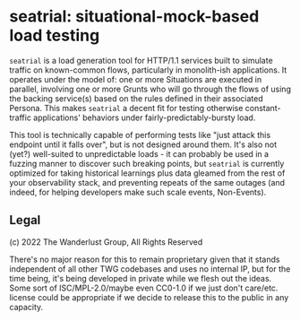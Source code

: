 # seatrial: situational-mock-based load testing

`seatrial` is a load generation tool for HTTP/1.1 services built to simulate
traffic on known-common flows, particularly in monolith-ish applications. It
operates under the model of: one or more Situations are executed in parallel,
involving one or more Grunts who will go through the flows of using the backing
service(s) based on the rules defined in their associated Persona. This makes
`seatrial` a decent fit for testing otherwise constant-traffic applications'
behaviors under fairly-predictably-bursty load.

This tool is technically capable of performing tests like "just attack this
endpoint until it falls over", but is not designed around them. It's also not
(yet?) well-suited to unpredictable loads - it can probably be used in a
fuzzing manner to discover such breaking points, but `seatrial` is currently
optimized for taking historical learnings plus data gleamed from the rest of
your observability stack, and preventing repeats of the same outages (and
indeed, for helping developers make such scale events, Non-Events).

## Legal

(c) 2022 The Wanderlust Group, All Rights Reserved

There's no major reason for this to remain proprietary given that it stands
independent of all other TWG codebases and uses no internal IP, but for the
time being, it's being developed in private while we flesh out the ideas. Some
sort of ISC/MPL-2.0/maybe even CC0-1.0 if we just don't care/etc. license could
be appropriate if we decide to release this to the public in any capacity.
